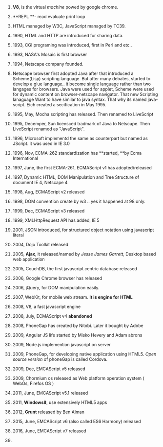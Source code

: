 1. **V8**, is the virtual _machine_ powed by google chrome.
2. **REPL **- read evaluate print loop

3. HTML managed by W3C, JavaScript managed by TC39.

4. 1990, HTML and HTTP are introduced for sharing data.

5. 1993, CGI programing was introduced, first in Perl and etc..

6. 1993, NASA's Mosaic is first browser

7. 1994, Netscape company founded.

8. Netscape browser first adopted Java after that introduced a Scheme\(Lisp\) scripting language. But after many debates, started to develop a glue language..  it become single language rather than two langages for browsers. Java were used for applet, Scheme were used for dynamic content on browser-netscape navigator. That new Scripting lanaguage Want to have similar to java syntax. That why its named java-script. Eich created a secification in May 1995.

9. 1995, May, Mocha scripting has released. Then renamed to LiveScript

10. 1995, Decemper, Sun licensced tradmark of Java to Netscape.  Then LiveScript renamed as "JavaScript".

11. 1996, Microsoft implementd the same as counterpart but named as JScript. it was used in IE 3.0

12. 1996, Nov, ECMA-262 standardization has **started, **by Ecma International

13. 1997, June, the first ECMA-261, ECMAScript v1 has adopted\/released

14. 1997, Dynamic HTML, DOM Manipulation and Tree Structure of document IE 4, Netscape 4

15. 1998, Aug, ECMAScript v2 released

16. 1998, DOM convention create by w3 .. yes it happened at 98 only.

17. 1999, Dec, ECMAScript v3 released

18. 1999, XMLHttpRequest API has added, IE 5

19. 2001, JSON introduced, for structured object notation using javascript literal

20. 2004, Dojo Toolkit released

21. 2005, **Ajax**, it released\/named by _Jesse James Garrett_, Desktop based web application

22. 2005, CouchDB, the first javascript centric database released

23. 2006, Google Chrome browser has released

24. 2006, jQuery, for DOM manipulation easily.

25. 2007, WebKit, for mobile web stream. **It is engine for HTML**

26. 2008, V8, a fast javascript engine

27. 2008, July, ECMAScript v4 **abandoned**

28. 2008, PhoneGap has created by Nitobi.  Later it bought by Adobe
29. 2009, Angular JS life started by Misko Hevery and Adam abrons
  
30. 2009, Node.js implemention javascript on server

31. 2009, PhoneGap, for developing native application using HTML5. _Open source version_ of phoneGap is called Cordova.

32. 2009, Dec, EMCAScript v5 released

33. 2009, Chormium os released as Web platform operation system \( WebOs, Firefos OS \)

34. 2011, June, EMCAScript v5.1 released

35. 2011, **Windows8**, use extensively HTML5 apps

36. 2012, **Grunt** released by Ben Alman

37. 2015, June, EMCAScript v6 \(also called ES6 Harmony\) released

38. 2016, June, EMCAScript v7 released

39. 

